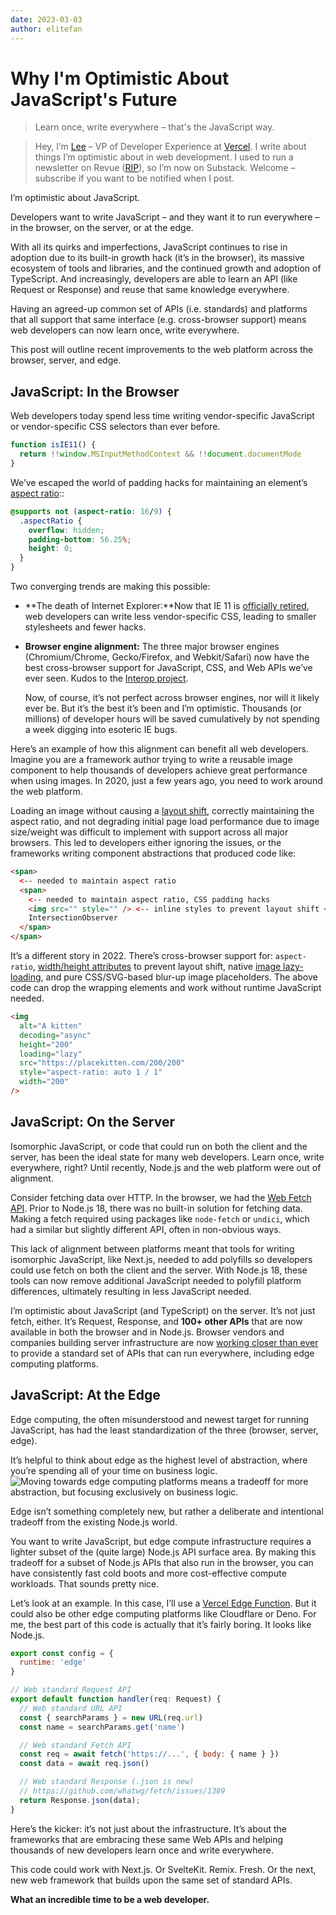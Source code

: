 ```yaml
---
date: 2023-03-03
author: elitefan
---
```


# Why I'm Optimistic About JavaScript's Future

> Learn once, write everywhere – that's the JavaScript way.

> Hey, I’m [Lee](https://leerob.io/) – VP of Developer Experience at [Vercel](https://vercel.com/home). I write about
> things I’m optimistic about in web development. I used to run a newsletter on Revue
> ([RIP](https://techcrunch.com/2022/12/14/twitter-shuts-down-revue-its-newsletter-platform/)), so I’m now on Substack.
> Welcome – subscribe if you want to be notified when I post.

I’m optimistic about JavaScript.

Developers want to write JavaScript – and they want it to run everywhere – in the browser, on the server, or at the
edge.

With all its quirks and imperfections, JavaScript continues to rise in adoption due to its built-in growth hack (it’s in
the browser), its massive ecosystem of tools and libraries, and the continued growth and adoption of TypeScript. And
increasingly, developers are able to learn an API (like Request or Response) and reuse that same knowledge everywhere.

Having an agreed-up common set of APIs (i.e. standards) and platforms that all support that same interface (e.g.
cross-browser support) means web developers can now learn once, write everywhere.

This post will outline recent improvements to the web platform across the browser, server, and edge.

## JavaScript: In the Browser

Web developers today spend less time writing vendor-specific JavaScript or vendor-specific CSS selectors than ever
before.

```javascript
function isIE11() {
  return !!window.MSInputMethodContext && !!document.documentMode
}
```

We’ve escaped the world of padding hacks for maintaining an element’s
[aspect ratio](https://developer.mozilla.org/en-US/docs/Web/CSS/aspect-ratio)::

```css
@supports not (aspect-ratio: 16/9) {
  .aspectRatio {
    overflow: hidden;
    padding-bottom: 56.25%;
    height: 0;
  }
}
```

Two converging trends are making this possible:

- **The death of Internet Explorer:**Now that IE 11 is
  [officially retired](https://www.bleepingcomputer.com/news/microsoft/microsoft-edge-update-will-disable-internet-explorer-in-february/),
  web developers can write less vendor-specific CSS, leading to smaller stylesheets and fewer hacks.
- **Browser engine alignment:** The three major browser engines (Chromium/Chrome, Gecko/Firefox, and Webkit/Safari) now
  have the best cross-browser support for JavaScript, CSS, and Web APIs we’ve ever seen. Kudos to the
  [Interop project](https://web.dev/interop-2022/).

  Now, of course, it’s not perfect across browser engines, nor will it likely ever be. But it’s the best it’s been and
  I’m optimistic. Thousands (or millions) of developer hours will be saved cumulatively by not spending a week digging
  into esoteric IE bugs.

Here’s an example of how this alignment can benefit all web developers. Imagine you are a framework author trying to
write a reusable image component to help thousands of developers achieve great performance when using images. In 2020,
just a few years ago, you need to work around the web platform.

Loading an image without causing a [layout shift](https://web.dev/cls/), correctly maintaining the aspect ratio, and not
degrading initial page load performance due to image size/weight was difficult to implement with support across all
major browsers. This led to developers either ignoring the issues, or the frameworks writing component abstractions that
produced code like:

```html
<span>
  <-- needed to maintain aspect ratio
  <span>
    <-- needed to maintain aspect ratio, CSS padding hacks
    <img src="" style="" /> <-- inline styles to prevent layout shift <noscript>...</noscript> <-- JS needed for
    IntersectionObserver
  </span>
</span>
```

It’s a different story in 2022. There’s cross-browser support for: `aspect-ratio`,
[width/height attributes](https://web.dev/optimize-cls/) to prevent layout shift, native
[image lazy-loading](https://developer.mozilla.org/en-US/docs/Web/Performance/Lazy_loading), and pure CSS/SVG-based
blur-up image placeholders. The above code can drop the wrapping elements and work without runtime JavaScript needed.

```html
<img
  alt="A kitten"
  decoding="async"
  height="200"
  loading="lazy"
  src="https://placekitten.com/200/200"
  style="aspect-ratio: auto 1 / 1"
  width="200"
/>
```

## JavaScript: On the Server

Isomorphic JavaScript, or code that could run on both the client and the server, has been the ideal state for many web
developers. Learn once, write everywhere, right? Until recently, Node.js and the web platform were out of alignment.

Consider fetching data over HTTP. In the browser, we had the
[Web Fetch API](https://developer.mozilla.org/en-US/docs/Web/API/Fetch_API). Prior to Node.js 18, there was no built-in
solution for fetching data. Making a fetch required using packages like `node-fetch` or `undici`, which had a similar
but slightly different API, often in non-obvious ways.

This lack of alignment between platforms meant that tools for writing isomorphic JavaScript, like Next.js, needed to add
polyfills so developers could use fetch on both the client and the server. With Node.js 18, these tools can now remove
additional JavaScript needed to polyfill platform differences, ultimately resulting in less JavaScript needed.

I’m optimistic about JavaScript (and TypeScript) on the server. It’s not just fetch, either. It’s Request, Response, and
**100+ other APIs** that are now available in both the browser and in Node.js. Browser vendors and companies building
server infrastructure are now [working closer than ever](https://wintercg.org/) to provide a standard set of APIs that
can run everywhere, including edge computing platforms.

## JavaScript: At the Edge

Edge computing, the often misunderstood and newest target for running JavaScript, has had the least standardization of
the three (browser, server, edge).

It’s helpful to think about edge as the highest level of abstraction, where you’re spending all of your time on business
logic.
![Moving towards edge computing platforms means a tradeoff for more abstraction, but focusing exclusively on business logic.](https://substackcdn.com/image/fetch/w_1456,c_limit,f_webp,q_auto:good,fl_progressive:steep/https%3A%2F%2Fbucketeer-e05bbc84-baa3-437e-9518-adb32be77984.s3.amazonaws.com%2Fpublic%2Fimages%2F5b450d64-66d2-4072-bdc0-4eb21d2cbdd5_3840x2160.png)

Edge isn’t something completely new, but rather a deliberate and intentional tradeoff from the existing Node.js world.

You want to write JavaScript, but edge compute infrastructure requires a lighter subset of the (quite large) Node.js API
surface area. By making this tradeoff for a subset of Node.js APIs that also run in the browser, you can have
consistently fast cold boots and more cost-effective compute workloads. That sounds pretty nice.

Let’s look at an example. In this case, I’ll use a
[Vercel Edge Function](https://vercel.com/blog/edge-functions-generally-available). But it could also be other edge
computing platforms like Cloudflare or Deno. For me, the best part of this code is actually that it’s fairly boring. It
looks like Node.js.

```javascript
export const config = {
  runtime: 'edge'
}

// Web standard Request API
export default function handler(req: Request) {
  // Web standard URL API
  const { searchParams } = new URL(req.url)
  const name = searchParams.get('name')

  // Web standard Fetch API
  const req = await fetch('https://...', { body: { name } })
  const data = await req.json()

  // Web standard Response (.json is new)
  // https://github.com/whatwg/fetch/issues/1389
  return Response.json(data);
}
```

Here’s the kicker: it’s not just about the infrastructure. It’s about the frameworks that are embracing these same Web
APIs and helping thousands of new developers learn once and write everywhere.

This code could work with Next.js. Or SvelteKit. Remix. Fresh. Or the next, new web framework that builds upon the same
set of standard APIs.

**What an incredible time to be a web developer.**
